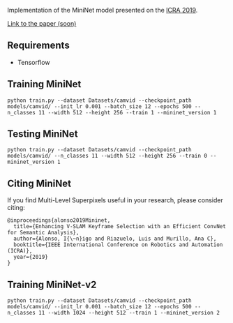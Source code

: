 
Implementation of the MiniNet model presented on the [ICRA 2019](https://www.icra2019.org).

[Link to the paper (soon)](https://github.com/Shathe/MiniNet)

## Requirements
- Tensorflow


## Training MiniNet
```
python train.py --dataset Datasets/camvid --checkpoint_path models/camvid/ --init_lr 0.001 --batch_size 12 --epochs 500 --n_classes 11 --width 512 --height 256 --train 1 --mininet_version 1
```
## Testing MiniNet
```
python train.py --dataset Datasets/camvid --checkpoint_path models/camvid/ --n_classes 11 --width 512 --height 256 --train 0 --mininet_version 1
```

## Citing MiniNet

If you find Multi-Level Superpixels useful in your research, please consider citing:
```
@inproceedings{alonso2019Mininet,
  title={Enhancing V-SLAM Keyframe Selection with an Efficient ConvNet for Semantic Analysis},
  author={Alonso, I{\~n}igo and Riazuelo, Luis and Murillo, Ana C},
  booktitle={IEEE International Conference on Robotics and Automation (ICRA)},
  year={2019}
}
```


## Training MiniNet-v2
```
python train.py --dataset Datasets/camvid --checkpoint_path models/camvid/ --init_lr 0.001 --batch_size 12 --epochs 500 --n_classes 11 --width 1024 --height 512 --train 1 --mininet_version 2
```


